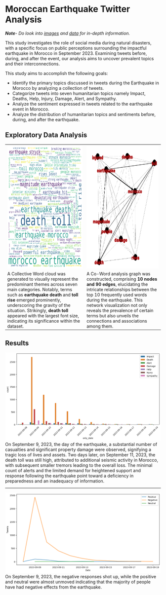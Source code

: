 # Moroccan Earthquake Twitter Analysis

***Note**- Do look into [images](/images/) and [data](/data) for in-depth information.*

This study investigates the role of social media during natural disasters, with a specific focus on public perceptions surrounding the impactful earthquake in Morocco in September 2023. Examining tweets before, during, and after the event, our analysis aims to uncover prevalent topics and their interconnections.

This study aims to accomplish the following goals:
- Identify the primary topics discussed in tweets during the Earthquake in  Morocco by analyzing a collection of tweets.
- Categorize tweets into seven humanitarian topics namely Impact, Deaths, Help, Injury, Damage, Alert, and Sympathy.
- Analyze the sentiment expressed in tweets related to the earthquake event in Morocco.
- Analyze the distribution of humanitarian topics and sentiments before, during, and after the earthquake.


## Exploratory Data Analysis

<table>
  <tr>
    <td><img src="/images/wordcloud.png" alt="wordcloud" width="400" height="400"/></td>
    <td><img src="/images/co-word.png" alt="co-word" width="400" height="400"/></td>
  </tr>
  <tr>
    <td>A Collective Word cloud was generated to visually represent the predominant themes across seven main categories. Notably, terms such as <b>earthquake death</b> and <b>toll rise</b> emerged prominently, underscoring     the gravity of the situation. Strikingly, <b>death toll</b> appeared with the largest font size, indicating its significance within the dataset.</td>
    <td>A Co-Word analysis graph was constructed, comprising <b>10 nodes and 90 edges</b>, elucidating the intricate relationships between the top 10 frequently used words during the earthquake. This network visualization not only reveals the prevalence of certain terms but also unveils the connections and associations among them.</td>
  </tr>
</table>

## Results

<img src="/images/classification.png" alt="classification-topics"/>
On September 9, 2023, the day of the earthquake, a substantial number of casualties and significant property damage were observed, signifying a tragic loss of lives and assets. Two days later, on September 11, 2023, the death toll was still high, attributed to additional seismic activity in Morocco, with subsequent smaller tremors leading to the overall loss.
The minimal count of alerts and the limited demand for heightened support and response following the earthquake point toward a deficiency in preparedness and an inadequacy of information.

<hr>

<img src="/images/date-sentiment.png" alt="sentiment-datewise"/>
On September 9, 2023, the negative responses shot up, while the positive and neutral were almost unmoved indicating that the majority of people have had negative effects from the earthquake.


